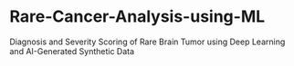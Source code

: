 # Rare-Cancer-Analysis-using-ML
Diagnosis and Severity Scoring of Rare Brain Tumor using Deep Learning and AI-Generated Synthetic Data
